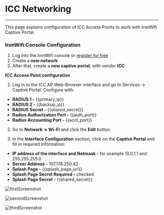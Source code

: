 # **ICC Networking**

---

This page explains configuration of ICC Access Points to work with IronWifi Captive Portal.

### IronWifi Console Configuration

1. Log into the IronWifi console or [register for free](https://console.ironwifi.com/register)
2. Create a **new network**
3. After that, create a **new captive portal**, with vendor **ICC**

**ICC Access Point configuration**

1. Log in to the ICC AP Web-Browser interface and go to Services -> Captive Portal. Configure with:

- **RADIUS 1 -** {{primary_ip}}
- **RADIUS 2 -** {{backup_ip}}
- **RADIUS Secret -** {{shared_secret}}
- **Radius Authorization Port -** {{auth_port}}
- **Radius Accounting Port -** {{acct_port}}

2. Go to **Network -> Wi-Fi** and click the **Edit** button.

3. In the **Interface Configuration** section, click on the **Captive Portal** and fill in required information:

- **IP address of the interface and Netmask -** for example 10.0.1.1 and 255.255.255.0
- **Server Address -** 107.178.250.42
- **Splash Page -** {{splash_page_url}}
- **Splash Page Secret Required -** checked
- **Splash Page Secret -** {{shared_secret}}

![firstScreenshot](https://raw.githubusercontent.com/IronWifi/docs/master/configuration-guides/ICC_Networking/ICC.png)

![secondScreenshot](https://raw.githubusercontent.com/IronWifi/docs/master/configuration-guides/ICC_Networking/ICC2.png)

![thirdScreenshot](https://raw.githubusercontent.com/IronWifi/docs/master/configuration-guides/ICC_Networking/ICC3.png)


